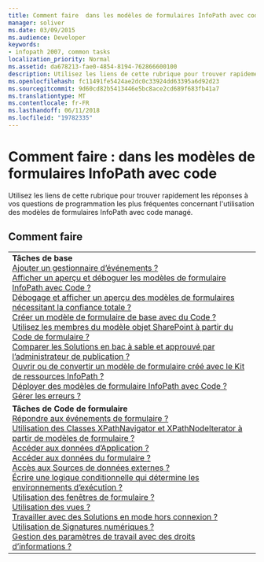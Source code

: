 ```yaml
---
title: Comment faire  dans les modèles de formulaires InfoPath avec code
manager: soliver
ms.date: 03/09/2015
ms.audience: Developer
keywords:
- infopath 2007, common tasks
localization_priority: Normal
ms.assetid: da678213-fae0-4854-8194-762866600100
description: Utilisez les liens de cette rubrique pour trouver rapidement les réponses à vos questions de programmation les plus fréquentes concernant l'utilisation des modèles de formulaires InfoPath avec code managé.
ms.openlocfilehash: fc11491fe5424ae2dc0c33924dd63395a6d92d23
ms.sourcegitcommit: 9d60cd82b5413446e5bc8ace2cd689f683fb41a7
ms.translationtype: MT
ms.contentlocale: fr-FR
ms.lasthandoff: 06/11/2018
ms.locfileid: "19782335"
---
```

# <a name="how-do-iin-infopath-form-templates-with-code"></a>Comment faire : dans les modèles de formulaires InfoPath avec code

Utilisez les liens de cette rubrique pour trouver rapidement les réponses à vos questions de programmation les plus fréquentes concernant l'utilisation des modèles de formulaires InfoPath avec code managé.
  
## <a name="how-do-i"></a>Comment faire

||
|:-----|
|**Tâches de base** <br/> [Ajouter un gestionnaire d’événements ?](how-to-add-an-event-handler.md) <br/> [Afficher un aperçu et déboguer les modèles de formulaire InfoPath avec Code ?](how-to-preview-and-debug-infopath-form-templates-with-code.md) <br/> [Débogage et afficher un aperçu des modèles de formulaires nécessitant la confiance totale ?](how-to-preview-and-debug-form-templates-that-require-full-trust.md) <br/> [Créer un modèle de formulaire de base avec du Code ?](walkthrough-creating-a-basic-form-template-with-code.md) <br/> [Utilisez les membres du modèle objet SharePoint à partir du Code de formulaire ?](how-to-use-sharepoint-object-model-members.md) <br/> [Comparer les Solutions en bac à sable et approuvé par l’administrateur de publication ?](publishing-forms-with-code.md) <br/> [Ouvrir ou de convertir un modèle de formulaire créé avec le Kit de ressources InfoPath ?](how-to-open-or-convert-a-form-template-created-with-the-infopath-toolkit.md) <br/> [Déployer des modèles de formulaire InfoPath avec Code ?](how-to-deploy-infopath-form-templates-with-code.md) <br/> [Gérer les erreurs ?](how-to-handle-errors.md) <br/> |
|**Tâches de Code de formulaire** <br/> [Répondre aux événements de formulaire ?](how-to-respond-to-form-events.md) <br/> [Utilisation des Classes XPathNavigator et XPathNodeIterator à partir de modèles de formulaire ?](how-to-work-with-the-xpathnavigator-and-xpathnodeiterator-classes.md) <br/> [Accéder aux données d’Application ?](how-to-access-application-data.md) <br/> [Accéder aux données du formulaire ?](how-to-access-form-data.md) <br/> [Accès aux Sources de données externes ?](how-to-access-external-data-sources.md) <br/> [Écrire une logique conditionnelle qui détermine les environnements d’exécution ?](how-to-write-conditional-logic-that-determines-the-run-time-environment.md) <br/> [Utilisation des fenêtres de formulaire ?](how-to-work-with-form-windows.md) <br/> [Utilisation des vues ?](how-to-work-with-views.md) <br/> [Travailler avec des Solutions en mode hors connexion ?](how-to-work-with-offline-solutions.md) <br/> [Utilisation de Signatures numériques ?](how-to-work-with-digital-signatures.md) <br/> [Gestion des paramètres de travail avec des droits d’informations ?](how-to-work-with-information-rights-management-settings.md) <br/> |
   

